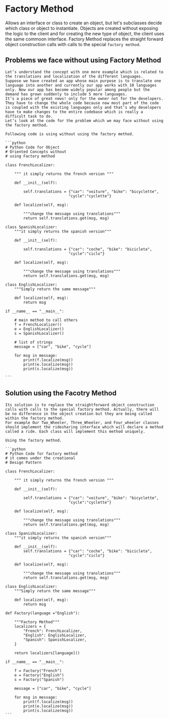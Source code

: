 # Factory Method

Allows an interface or class to create an object, but let's subclasses decide which class or object to instantiate.
Objects are created without exposing the logic to the client and for creating the new type of object, the client uses the same commoon interface.
Factory Method replaces the straight forward object construction calls with calls to the special `factory method`.

## Problems we face without using Factory Method

    Let’s understand the concept with one more example which is related to the translations and localization of the different languages. 
    Suppose we have created an app whose main purpose is to translate one language into another and currently our app works with 10 languages only. Now our app has become widely popular among people but the demand has grown suddenly to include 5 more languages. 
    It’s a piece of great news! only for the owner not for the developers. They have to change the whole code because now most part of the code is coupled with the existing languages only and that’s why developers have to make changes to the entire codebase which is really a difficult task to do.
    Let’s look at the code for the problem which we may face without using the factory method.

    Following code is using without using the factory method.

    ```python
    # Python Code for Object
    # Oriented Concepts without
    # using Factory method

    class FrenchLocalizer:

        """ it simply returns the french version """

        def __init__(self):

            self.translations = {"car": "voiture", "bike": "bicyclette",
                                "cycle":"cyclette"}

        def localize(self, msg):

            """change the message using translations"""
            return self.translations.get(msg, msg)

    class SpanishLocalizer:
        """it simply returns the spanish version"""

        def __init__(self):

            self.translations = {"car": "coche", "bike": "bicicleta",
                                "cycle":"ciclo"}

        def localize(self, msg):

            """change the message using translations"""
            return self.translations.get(msg, msg)

    class EnglishLocalizer:
        """Simply return the same message"""

        def localize(self, msg):
            return msg

    if __name__ == "__main__":

        # main method to call others
        f = FrenchLocalizer()
        e = EnglishLocalizer()
        s = SpanishLocalizer()

        # list of strings
        message = ["car", "bike", "cycle"]

        for msg in message:
            print(f.localize(msg))
            print(e.localize(msg))
            print(s.localize(msg))

    ```

## Solution using the Facotry Method

    Its solution is to replace the straightforward object construction calls with calls to the special factory method. Actually, there will be no difference in the object creation but they are being called within the factory method.
    For example Our Two_Wheeler, Three_Wheeler, and Four_wheeler classes should implement the ridesharing interface which will declare a method called a ride. Each class will implement this method uniquely.

    Using the factory method.

    ```python
    # Python Code for factory method
    # it comes under the creational
    # Design Pattern

    class FrenchLocalizer:

        """ it simply returns the french version """

        def __init__(self):

            self.translations = {"car": "voiture", "bike": "bicyclette",
                                "cycle":"cyclette"}

        def localize(self, msg):

            """change the message using translations"""
            return self.translations.get(msg, msg)

    class SpanishLocalizer:
        """it simply returns the spanish version"""

        def __init__(self):
            self.translations = {"car": "coche", "bike": "bicicleta",
                                "cycle":"ciclo"}

        def localize(self, msg):

            """change the message using translations"""
            return self.translations.get(msg, msg)

    class EnglishLocalizer:
        """Simply return the same message"""

        def localize(self, msg):
            return msg

    def Factory(language ="English"):

        """Factory Method"""
        localizers = {
            "French": FrenchLocalizer,
            "English": EnglishLocalizer,
            "Spanish": SpanishLocalizer,
        }

        return localizers[language]()

    if __name__ == "__main__":

        f = Factory("French")
        e = Factory("English")
        s = Factory("Spanish")

        message = ["car", "bike", "cycle"]

        for msg in message:
            print(f.localize(msg))
            print(e.localize(msg))
            print(s.localize(msg))
    ```
